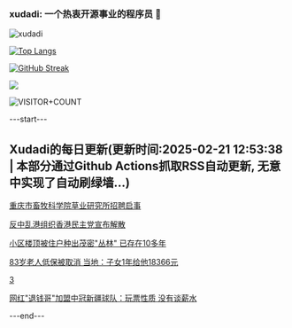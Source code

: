 ### xudadi: 一个热衷开源事业的程序员 👋

![xudadi](https://github-readme-stats-git-masterorgs-github-readme-stats-team.vercel.app/api?username=xudadi)

[![Top Langs](https://github-readme-stats.vercel.app/api/top-langs/?username=xudadi)](https://github.com/anuraghazra/github-readme-stats)

[![GitHub Streak](https://streak-stats.demolab.com?user=xudadi&locale=zh_Hans)](https://git.io/streak-stats)

![](https://raw.githubusercontent.com/xudadi/xudadi/main/assets/github-contribution-grid-snake.svg)

![VISITOR+COUNT](https://komarev.com/ghpvc/?username=xudadi&label=VISITOR+COUNT)


---start---

## Xudadi的每日更新(更新时间:2025-02-21 12:53:38 | 本部分通过Github Actions抓取RSS自动更新, 无意中实现了自动刷绿墙...)

[重庆市畜牧科学院草业研究所招聘启事](https://www.gongkaoleida.com/article/2295078)

[反中乱港组织香港民主党宣布解散](https://m.163.com/news/article/JOSEO69P0514R9OJ.html)

[小区楼顶被住户种出茂密"丛林" 已存在10多年](https://m.163.com/news/article/JOSCKJUB05561G0D.html)

[83岁老人低保被取消 当地：子女1年给他18366元](https://m.163.com/news/article/JOS9UHCB0530WJIN.html)

[3](https://m.163.com/touch/news/sub/domestic)

[网红"退钱哥"加盟中冠新疆球队：玩票性质 没有谈薪水](https://m.163.com/news/article/JORUB2JM053469M5.html)

---end---
